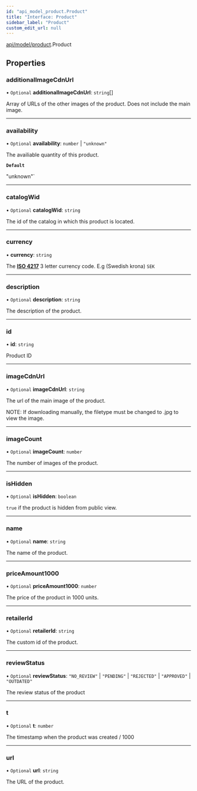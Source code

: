 ```yaml
---
id: "api_model_product.Product"
title: "Interface: Product"
sidebar_label: "Product"
custom_edit_url: null
---
```


[api/model/product](/api/modules/api_model_product.md).Product

## Properties

### additionalImageCdnUrl

• `Optional` **additionalImageCdnUrl**: `string`[]

Array of URLs of the other images of the product. Does not include the main image.

___

### availability

• `Optional` **availability**: `number` \| ``"unknown"``

The availiable quantity of this product.

**`Default`**

"unknown"`

___

### catalogWid

• `Optional` **catalogWid**: `string`

The id of the catalog in which this product is located.

___

### currency

• **currency**: `string`

The [**ISO 4217**](https://en.wikipedia.org/wiki/ISO_4217) 3 letter currency code. E.g (Swedish krona)
`SEK`

___

### description

• `Optional` **description**: `string`

The description of the product.

___

### id

• **id**: `string`

Product ID

___

### imageCdnUrl

• `Optional` **imageCdnUrl**: `string`

The url of the main image of the product.

NOTE: If downloading manually, the filetype must be changed to .jpg to view the image.

___

### imageCount

• `Optional` **imageCount**: `number`

The number of images of the product.

___

### isHidden

• `Optional` **isHidden**: `boolean`

`true` if the product is hidden from public view.

___

### name

• `Optional` **name**: `string`

The name of the product.

___

### priceAmount1000

• `Optional` **priceAmount1000**: `number`

The price of the product in 1000 units.

___

### retailerId

• `Optional` **retailerId**: `string`

The custom id of the product.

___

### reviewStatus

• `Optional` **reviewStatus**: ``"NO_REVIEW"`` \| ``"PENDING"`` \| ``"REJECTED"`` \| ``"APPROVED"`` \| ``"OUTDATED"``

The review status of the product

___

### t

• `Optional` **t**: `number`

The timestamp when the product was created / 1000

___

### url

• `Optional` **url**: `string`

The URL of the product.
